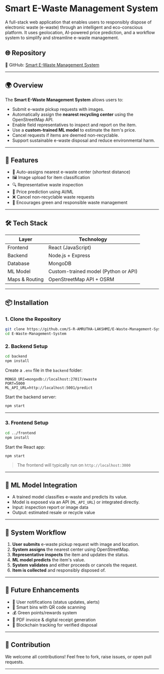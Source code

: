 

# Smart E-Waste Management System

A full-stack web application that enables users to responsibly dispose of electronic waste (e-waste) through an intelligent and eco-conscious platform. It uses geolocation, AI-powered price prediction, and a workflow system to simplify and streamline e-waste management.

## 🌐 Repository

🔗 GitHub: [Smart E-Waste Management System](https://github.com/S-R-AMRUTHA-LAKSHMI/E-Waste-Management-System.git)

---

## 🌍 Overview

The **Smart E-Waste Management System** allows users to:

- Submit e-waste pickup requests with images.
- Automatically assign the **nearest recycling center** using the OpenStreetMap API.
- Enable field representatives to inspect and report on the item.
- Use a **custom-trained ML model** to estimate the item's price.
- Cancel requests if items are deemed non-recyclable.
- Support sustainable e-waste disposal and reduce environmental harm.

---

## 🚀 Features

- 📍 Auto-assigns nearest e-waste center (shortest distance)
- 🖼️ Image upload for item classification
- 🔍 Representative waste inspection
- 🤖 Price prediction using AI/ML
- ❌ Cancel non-recyclable waste requests
- 🌱 Encourages green and responsible waste management

---

## 🛠️ Tech Stack

| Layer        | Technology                     |
|--------------|--------------------------------|
| Frontend     | React (JavaScript)             |
| Backend      | Node.js + Express              |
| Database     | MongoDB                        |
| ML Model     | Custom-trained model (Python or API) |
| Maps & Routing | OpenStreetMap API + OSRM      |

---

## 📦 Installation

### 1. Clone the Repository

```bash
git clone https://github.com/S-R-AMRUTHA-LAKSHMI/E-Waste-Management-System.git
cd E-Waste-Management-System
```

### 2. Backend Setup

```bash
cd backend
npm install
```

Create a `.env` file in the `backend` folder:

```env
MONGO_URI=mongodb://localhost:27017/ewaste
PORT=5000
ML_API_URL=http://localhost:5001/predict
```

Start the backend server:

```bash
npm start
```

---

### 3. Frontend Setup

```bash
cd ../frontend
npm install
```

Start the React app:

```bash
npm start
```

> The frontend will typically run on `http://localhost:3000`

---

## 🧠 ML Model Integration

- A trained model classifies e-waste and predicts its value.
- Model is exposed via an API (`ML_API_URL`) or integrated directly.
- Input: inspection report or image data  
- Output: estimated resale or recycle value

---

## 🔁 System Workflow

1. **User submits** e-waste pickup request with image and location.
2. **System assigns** the nearest center using OpenStreetMap.
3. **Representative inspects** the item and updates the status.
4. **ML model predicts** the item's value.
5. **System validates** and either proceeds or cancels the request.
6. **Item is collected** and responsibly disposed of.

---

## 🔮 Future Enhancements

- 🔔 User notifications (status updates, alerts)
- 📸 Smart bins with QR code scanning
- 💰 Green points/rewards system
- 📜 PDF invoice & digital receipt generation
- 🔐 Blockchain tracking for verified disposal

---

## 🤝 Contribution

We welcome all contributions! Feel free to fork, raise issues, or open pull requests.

---

